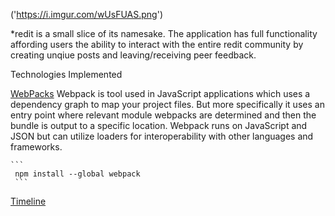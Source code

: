 ('https://i.imgur.com/wUsFUAS.png')


*redit is a small slice of its namesake. The application has full functionality affording users the ability to interact with the entire redit community by creating unqiue posts and leaving/receiving peer feedback.

Technologies Implemented

  [WebPacks]('https://webpack.js.org')
   Webpack is tool used in JavaScript applications which uses a dependency graph to map your project files. 
    But more specifically it uses an entry point where relevant module webpacks are determined and then the bundle is output to a specific location. Webpack runs on JavaScript and JSON but can utilize loaders for interoperability with other languages and frameworks.
  
    ```
     npm install --global webpack
     ```
 
  

 
 [Timeline]("https://github.com/gkopplin/redit/wiki/Timeline")
